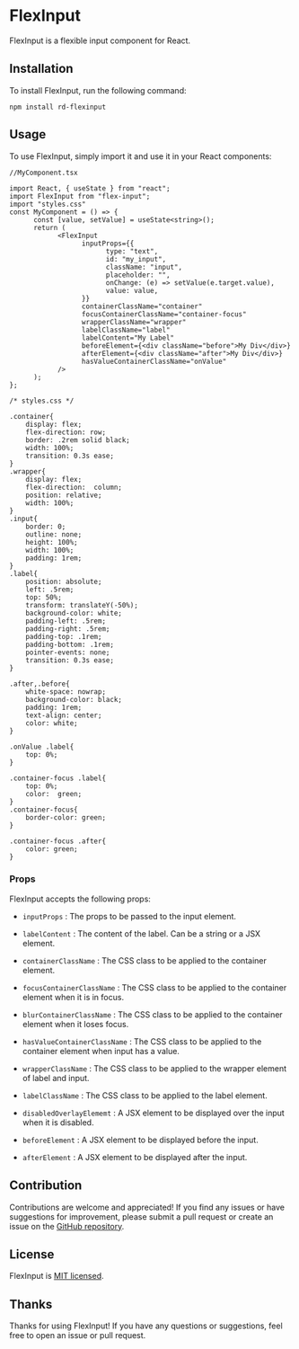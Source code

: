 FlexInput
=========

FlexInput is a flexible input component for React.

Installation
------------

To install FlexInput, run the following command:


```
npm install rd-flexinput
```

Usage
-----

To use FlexInput, simply import it and use it in your React components:


```
//MyComponent.tsx

import React, { useState } from "react";
import FlexInput from "flex-input";
import "styles.css"
const MyComponent = () => {
      const [value, setValue] = useState<string>();
      return (
            <FlexInput
                  inputProps={{
                        type: "text",
                        id: "my_input",
                        className: "input",
                        placeholder: "",
                        onChange: (e) => setValue(e.target.value),
                        value: value,
                  }}
                  containerClassName="container"
                  focusContainerClassName="container-focus"            
                  wrapperClassName="wrapper"
                  labelClassName="label"
                  labelContent="My Label"
                  beforeElement={<div className="before">My Div</div>}
                  afterElement={<div className="after">My Div</div>}
                  hasValueContainerClassName="onValue"
            />     
      );
};
```

```
/* styles.css */

.container{
    display: flex;
    flex-direction: row;
    border: .2rem solid black;
    width: 100%;
    transition: 0.3s ease;
}
.wrapper{
    display: flex;
    flex-direction:  column;
    position: relative;
    width: 100%;
}
.input{
    border: 0;
    outline: none;
    height: 100%;
    width: 100%;
    padding: 1rem;
}
.label{
    position: absolute;
    left: .5rem;
    top: 50%;
    transform: translateY(-50%);
    background-color: white;
    padding-left: .5rem;
    padding-right: .5rem;
    padding-top: .1rem;
    padding-bottom: .1rem;
    pointer-events: none;
    transition: 0.3s ease;
}

.after,.before{
    white-space: nowrap;
    background-color: black;
    padding: 1rem;
    text-align: center;
    color: white;
}

.onValue .label{
    top: 0%;
}

.container-focus .label{
    top: 0%;
    color:  green;
}
.container-focus{
    border-color: green;
}

.container-focus .after{
    color: green;
}
```


### Props

FlexInput accepts the following props:


* `inputProps` : The props to be passed to the input element.

* `labelContent` : The content of the label. Can be a string or a JSX element.

* `containerClassName` : The CSS class to be applied to the container element.

* `focusContainerClassName` : The CSS class to be applied to the container element when it is in focus.

* `blurContainerClassName` : The CSS class to be applied to the container element when it loses focus.

* `hasValueContainerClassName` : The CSS class to be applied to the container element when input has a value.

* `wrapperClassName` : The CSS class to be applied to the wrapper element of label and input.

* `labelClassName` : The CSS class to be applied to the label element.

* `disabledOverlayElememt` : A JSX element to be displayed over the input when it is disabled.

* `beforeElement` : A JSX element to be displayed before the input.

* `afterElement` : A JSX element to be displayed after the input.

Contribution
------------

Contributions are welcome and appreciated! If you find any issues or have suggestions for improvement, please submit a pull request or create an issue on the [GitHub repository](https://github.com/yourusername/rd-flexinput/issues).

License
-------

FlexInput is [MIT licensed](https://github.com/developerx167/rd-flexinput/blob/master/LICENSE).

Thanks
------

Thanks for using FlexInput! If you have any questions or suggestions, feel free to open an issue or pull request.